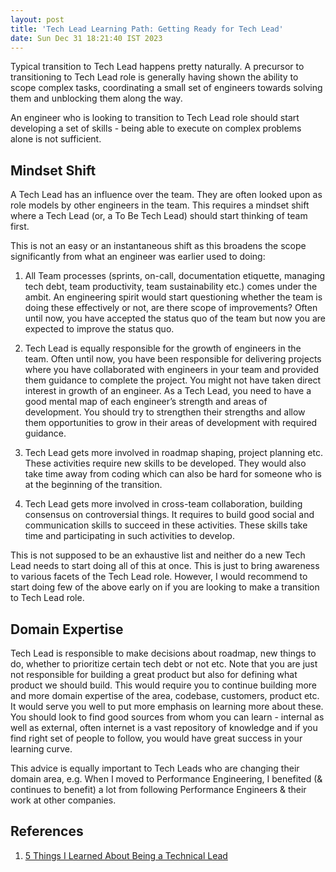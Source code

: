 ```yaml
---
layout: post
title: 'Tech Lead Learning Path: Getting Ready for Tech Lead'
date: Sun Dec 31 18:21:40 IST 2023
---
```


Typical transition to Tech Lead happens pretty naturally. A precursor to transitioning to Tech Lead
role is generally having shown the ability to scope complex tasks, coordinating a small set of
engineers towards solving them and unblocking them along the way.

An engineer who is looking to transition to Tech Lead role should start developing a set of skills -
being able to execute on complex problems alone is not sufficient.

## Mindset Shift

A Tech Lead has an influence over the team. They are often looked upon as role models by other
engineers in the team. This requires a mindset shift where a Tech Lead (or, a To Be Tech Lead)
should start thinking of team first.

This is not an easy or an instantaneous shift as this broadens the scope significantly from what an
engineer was earlier used to doing:

1. All Team processes (sprints, on-call, documentation etiquette, managing tech debt, team
   productivity, team sustainability etc.) comes under the ambit. An engineering spirit would start
   questioning whether the team is doing these effectively or not, are there scope of improvements?
   Often until now, you have accepted the status quo of the team but now you are expected to improve
   the status quo.

2. Tech Lead is equally responsible for the growth of engineers in the team. Often until now, you
   have been responsible for delivering projects where you have collaborated with engineers in your
   team and provided them guidance to complete the project. You might not have taken direct interest
   in growth of an engineer. As a Tech Lead, you need to have a good mental map of each engineer’s
   strength and areas of development. You should try to strengthen their strengths and allow them
   opportunities to grow in their areas of development with required guidance.

3. Tech Lead gets more involved in roadmap shaping, project planning etc. These activities require
   new skills to be developed. They would also take time away from coding which can also be hard for
   someone who is at the beginning of the transition.

4. Tech Lead gets more involved in cross-team collaboration, building consensus on controversial
   things. It requires to build good social and communication skills to succeed in these activities.
   These skills take time and participating in such activities to develop.

This is not supposed to be an exhaustive list and neither do a new Tech Lead needs to start doing
all of this at once. This is just to bring awareness to various facets of the Tech Lead role.
However, I would recommend to start doing few of the above early on if you are looking to make a
transition to Tech Lead role.

## Domain Expertise

Tech Lead is responsible to make decisions about roadmap, new things to do, whether to prioritize
certain tech debt or not etc. Note that you are just not responsible for building a great product
but also for defining what product we should build. This would require you to continue building more
and more domain expertise of the area, codebase, customers, product etc. It would serve you well to
put more emphasis on learning more about these. You should look to find good sources from whom you
can learn - internal as well as external, often internet is a vast repository of knowledge and if
you find right set of people to follow, you would have great success in your learning curve.

This advice is equally important to Tech Leads who are changing their domain area, e.g. When I moved
to Performance Engineering, I benefited (& continues to benefit) a lot from following Performance
Engineers & their work at other companies.

## References

1. [5 Things I Learned About Being a Technical Lead](https://www.davefarley.net/?p=366)
